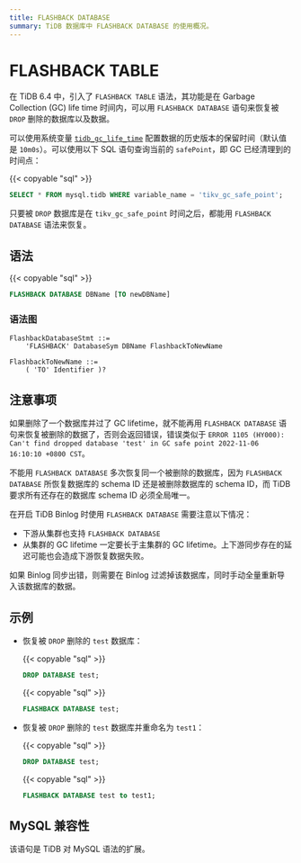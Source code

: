 ```yaml
---
title: FLASHBACK DATABASE
summary: TiDB 数据库中 FLASHBACK DATABASE 的使用概况。
---
```


# FLASHBACK TABLE

在 TiDB 6.4 中，引入了 `FLASHBACK TABLE` 语法，其功能是在 Garbage Collection (GC) life time 时间内，可以用 `FLASHBACK DATABASE` 语句来恢复被 `DROP` 删除的数据库以及数据。

可以使用系统变量 [`tidb_gc_life_time`](/system-variables.md#tidb_gc_life_time-从-v50-版本开始引入) 配置数据的历史版本的保留时间（默认值是 `10m0s`）。可以使用以下 SQL 语句查询当前的 `safePoint`，即 GC 已经清理到的时间点：

{{< copyable "sql" >}}

  ```sql
  SELECT * FROM mysql.tidb WHERE variable_name = 'tikv_gc_safe_point';
  ```

只要被 `DROP` 数据库是在 `tikv_gc_safe_point` 时间之后，都能用 `FLASHBACK DATABASE` 语法来恢复。

## 语法

{{< copyable "sql" >}}

```sql
FLASHBACK DATABASE DBName [TO newDBName]
```

### 语法图

```ebnf+diagram
FlashbackDatabaseStmt ::=
    'FLASHBACK' DatabaseSym DBName FlashbackToNewName

FlashbackToNewName ::=
    ( 'TO' Identifier )?
```

## 注意事项

如果删除了一个数据库并过了 GC lifetime，就不能再用 `FLASHBACK DATABASE` 语句来恢复被删除的数据了，否则会返回错误，错误类似于 `ERROR 1105 (HY000): Can't find dropped database 'test' in GC safe point 2022-11-06 16:10:10 +0800 CST`。

不能用 `FLASHBACK DATABASE` 多次恢复同一个被删除的数据库，因为 `FLASHBACK DATABASE` 所恢复数据库的 schema ID 还是被删除数据库的 schema ID，而 TiDB 要求所有还存在的数据库 schema ID 必须全局唯一。

在开启 TiDB Binlog 时使用 `FLASHBACK DATABASE` 需要注意以下情况：

* 下游从集群也支持 `FLASHBACK DATABASE`
* 从集群的 GC lifetime 一定要长于主集群的 GC lifetime。上下游同步存在的延迟可能也会造成下游恢复数据失败。

如果 Binlog 同步出错，则需要在 Binlog 过滤掉该数据库，同时手动全量重新导入该数据库的数据。

## 示例

- 恢复被 `DROP` 删除的 `test` 数据库：

    {{< copyable "sql" >}}

    ```sql
    DROP DATABASE test;
    ```

    {{< copyable "sql" >}}

    ```sql
    FLASHBACK DATABASE test;
    ```

- 恢复被 `DROP` 删除的 `test` 数据库并重命名为 `test1`：

    {{< copyable "sql" >}}

    ```sql
    DROP DATABASE test;
    ```

    {{< copyable "sql" >}}

    ```sql
    FLASHBACK DATABASE test to test1;
    ```

## MySQL 兼容性

该语句是 TiDB 对 MySQL 语法的扩展。
